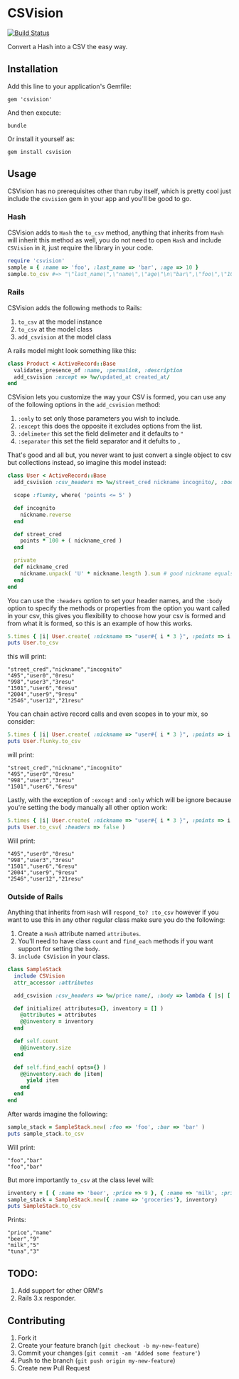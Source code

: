 # CSVision

[![Build Status](https://secure.travis-ci.org/cloverinteractive/csvision.png?branch=master)](http://travis-ci.org/cloverinteractive/csvision)

Convert a Hash into a CSV the easy way.

## Installation

Add this line to your application's Gemfile:

`gem 'csvision'`

And then execute:

`bundle`

Or install it yourself as:

`gem install csvision`

## Usage

CSVision has no prerequisites other than ruby itself, which is pretty cool just include the `csvision` gem in your app and you'll be good to go.

### Hash

CSVision adds to `Hash` the `to_csv` method, anything that inherits from `Hash` will inherit this method as well, you do not need to open `Hash` and include `CSVision` in it, just require the library in your code.

```ruby
require 'csvision'
sample = { :name => 'foo', :last_name => 'bar', :age => 10 }
sample.to_csv #=> "\"last_name\",\"name\",\"age\"\n\"bar\",\"foo\",\"10\""
```
### Rails

CSVision adds the following methods to Rails:

1. `to_csv` at the model instance
2. `to_csv` at the model class
3. `add_csvision` at the model class

A rails model might look something like this:

```ruby
class Product < ActiveRecord::Base
  validates_presence_of :name, :permalink, :description
  add_csvision :except => %w/updated_at created_at/
end
```

CSVision lets you customize the way your CSV is formed, you can use any of the following options in the `add_csvision` method:

1. `:only` to set only those parameters you wish to include.
2. `:except` this does the opposite it excludes options from the list.
3. `:delimeter` this set the field delimeter and it defaults to `"`
4. `:separator` this set the field separator and it defults to `,`

That's good and all but, you never want to just convert a single object to csv but collections instead, so imagine this model instead:

```ruby
class User < ActiveRecord::Base
  add_csvision :csv_headers => %w/street_cred nickname incognito/, :body => lambda { |u| [ u.street_cred, u.nickname, u.incognito ] }

  scope :flunky, where( 'points <= 5' )

  def incognito
    nickname.reverse
  end

  def street_cred
    points * 100 + ( nickname_cred )
  end

  private
  def nickname_cred
    nickname.unpack( 'U' * nickname.length ).sum # good nickname equals more street cred
  end
end
```

You can use the `:headers` option to set your header names, and the `:body` option to specify the methods or properties from the option you want
called in your csv, this gives you flexibility to choose how your csv is formed and from what it is formed, so this is an example of how this works.

```ruby
5.times { |i| User.create( :nickname => "user#{ i * 3 }", :points => i * 5 ) }
puts User.to_csv
```

this will print:

```
"street_cred","nickname","incognito"
"495","user0","0resu"
"998","user3","3resu"
"1501","user6","6resu"
"2004","user9","9resu"
"2546","user12","21resu"
```

You can chain active record calls and even scopes in to your mix, so consider:

```ruby
5.times { |i| User.create( :nickname => "user#{ i * 3 }", :points => i *5 ) }
puts User.flunky.to_csv
```
will print:

```
"street_cred","nickname","incognito"
"495","user0","0resu"
"998","user3","3resu"
"1501","user6","6resu"
```

Lastly, with the exception of `:except` and `:only` which will be ignore because you're setting the body manually all other option work:

```ruby
5.times { |i| User.create( :nickname => "user#{ i * 3 }", :points => i *5 ) }
puts User.to_csv( :headers => false )
```

Will print:

```
"495","user0","0resu"
"998","user3","3resu"
"1501","user6","6resu"
"2004","user9","9resu"
"2546","user12","21resu"
```

### Outside of Rails

Anything that inherits from `Hash` will `respond_to? :to_csv` however if you want to use this in any other regular class make sure you do the following:

1. Create a `Hash` attribute named `attributes`.
2. You'll need to have class `count` and `find_each` methods if you want support for setting the `body`.
3. `include CSVision` in your class.

```ruby
class SampleStack
  include CSVision
  attr_accessor :attributes

  add_csvision :csv_headers => %w/price name/, :body => lambda { |s| [ s[:name], s[:price] ] }

  def initialize( attributes={}, inventory = [] )
    @attributes = attributes
    @@inventory = inventory
  end

  def self.count
    @@inventory.size
  end

  def self.find_each( opts={} )
    @@inventory.each do |item|
      yield item
    end
  end
end
```

After wards imagine the following:

```ruby
sample_stack = SampleStack.new( :foo => 'foo', :bar => 'bar' )
puts sample_stack.to_csv
```

Will print:

```
"foo","bar"
"foo","bar"
```

But more importantly `to_csv` at the class level will:

```ruby
inventory = [ { :name => 'beer', :price => 9 }, { :name => 'milk', :price => 5 }, { :name => 'tuna', :price => 3 } ]
sample_stack = SampleStack.new({ :name => 'groceries'}, inventory)
puts SampleStack.to_csv
```

Prints:

```
"price","name"
"beer","9"
"milk","5"
"tuna","3"
```

## TODO:

1. Add support for other ORM's
2. Rails 3.x responder.


## Contributing

1. Fork it
2. Create your feature branch (`git checkout -b my-new-feature`)
3. Commit your changes (`git commit -am 'Added some feature'`)
4. Push to the branch (`git push origin my-new-feature`)
5. Create new Pull Request
